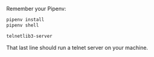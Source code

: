 Remember your Pipenv:

``` bash
pipenv install
pipenv shell

telnetlib3-server
```

That last line should run a telnet server on your machine.
